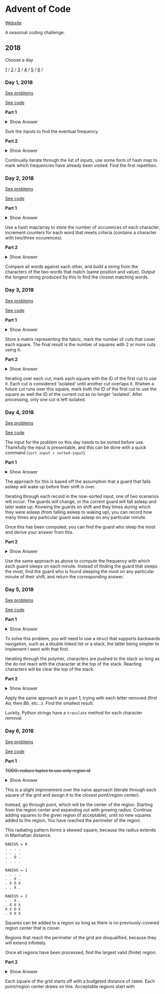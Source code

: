 # Advent of Code

[Website](https://adventofcode.com)

A seasonal coding challenge.

## 2018

Choose a day

[1](#day-1-2018) /
[2](#day-2-2018) /
[3](#day-3-2018) /
[4](#day-4-2018) /
[5](#day-5-2018) /
[6](#day-6-2018) /

### Day 1, 2018

[See problems](https://adventofcode.com/2018/day/1)

[See code](./2018/1)

**Part 1**

<details>
<summary>Show Answer</summary>
423
</details>

Sum the inputs to find the eventual frequency.

**Part 2**

<details>
<summary>Show Answer</summary>
61126
</details>

Continually iterate through the list of inputs, use some form of hash map to mark which frequencies have already been visited. Find the first repetition.

### Day 2, 2018

[See problems](https://adventofcode.com/2018/day/2)

[See code](./2018/2)

**Part 1**

<details>
<summary>Show Answer</summary>
9139
</details>

Use a hash map/array to store the number of occurences of each character, increment counters for each word that meets criteria (contains a character with two/three occurences).

**Part 2**

<details>
<summary>Show Answer</summary>
uqcidadzwtnhsljvxyobmkfyr
</details>

Compare all words against each other, and build a string from the characters of the two words that match (same position and value). Output the longest string produced by this to find the closest matching words.

### Day 3, 2018

[See problems](https://adventofcode.com/2018/day/3)

[See code](./2018/3)

**Part 1**

<details>
<summary>Show Answer</summary>
121163
</details>

Store a matrix representing the fabric, mark the number of cuts that cover each square. The final result is the number of squares with 2 or more cuts using it.

**Part 2**

<details>
<summary>Show Answer</summary>
943
</details>

Iterating over each cut, mark each square with the ID of the first cut to use it. Each cut is considered 'isolated' until another cut overlaps it. If/when a future cut runs over this square, mark both the ID of the first cut to use the square as well the ID of the current cut as no longer 'isolated'. After processing, only one cut is left isolated.

### Day 4, 2018

[See problems](https://adventofcode.com/2018/day/4)

[See code](./2018/4)

The input for the problem on this day needs to be sorted before use. Thankfully the input is presentable, and this can be done with a quick command (`sort input > sorted-input`).

**Part 1**

<details>
<summary>Show Answer</summary>
39698
</details>

The approach for this is based off the assumption that a guard that falls asleep will wake up before their shift is over.

Iterating through each record in the now-sorted input, one of two scenarios will occur: The guards will change, or the current guard will fall asleep and later wake up. Knowing the guards on shift and they times during which they were asleep (from falling asleep to waking up), you can record how many times any particular guard was asleep on any particular minute.

Once this has been computed, you can find the guard who sleep the most and derive your answer from this.

**Part 2**

<details>
<summary>Show Answer</summary>
14920
</details>

Use the same approach as above to compute the frequency with which each guard sleeps on each minute. Instead of finding the guard that sleeps the most, find the guard who is found sleeping the most on any particular minute of their shift, and return the corresponding answer.

### Day 5, 2018

[See problems](https://adventofcode.com/2018/day/5)

[See code](./2018/5)

**Part 1**

<details>
<summary>Show Answer</summary>
11754
</details>

To solve this problem, you will need to use a struct that supports backwards navigation, such as a double linked list or a stack, the latter being simpler to implement I went with that first.

Iterating through the polymer, characters are pushed to the stack so long as the do not react with the character at the top of the stack. Reacting characters will be clear the top of the stack.

**Part 2**

<details>
<summary>Show Answer</summary>
4098
</details>

Apply the same approach as in part 1, trying with each letter removed (first _Aa_, then _Bb_, etc...). Find the smallest result.

Luckily, Python strings have a `translate` method for each character removal.

### Day 6, 2018

[See problems](https://adventofcode.com/2018/day/6)

[See code](./2018/6)

**Part 1**

~~TODO: reduce tuples to use only region id~~

<details>
<summary>Show Answer</summary>
5975
</details>

This is a slight improvement over the naive approach (iterate through each square of the grid and assign it to the closest point/region center).

Instead, go through point, which will be the center of the region. Starting from the region center and expanding out with growing radius. Continue adding squares to the given region (if acceptable), until no new squares added to the region; You have reached the perimeter of the region.

This radiating pattern forms a skewed square, because the radius extends in Manhattan distance.

```
RADIUS = 0
. . . .
. . . .
. . O .
. . . .

RADIUS = 1
. . . .
. . X .
. X O X
. . X .

RADIUS = 2
. . X .
. X X X
X X O X
. X X X
```

Squares can be added to a region so long as there is no previously-covered region center that is closer.

Regions that reach the perimeter of the grid are disqualified, because they will extend infinitely.

Once all regions have been processed, find the largest valid (finite) region.

**Part 2**

<details>
<summary>Show Answer</summary>
38670
</details>

Each square of the grid starts off with a budgeted distance of `10000`. Each point/region center draws on this. Acceptable regions start with
